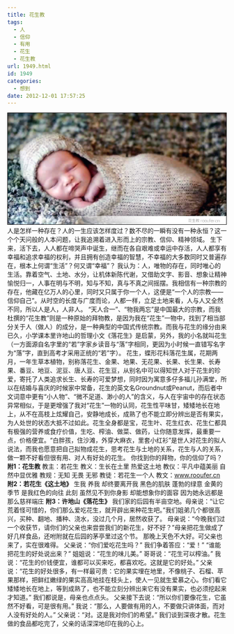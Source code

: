 ```yaml
---
title: 花生教
tags:
  - 人
  - 信仰
  - 有用
  - 花生
  - 花生教
url: 1949.html
id: 1949
categories:
  - 想到
date: 2012-12-01 17:57:25
---
```


[![](/images/uploads/2012/12/花生教.jpg "花生教")](/images/uploads/2012/12/花生教.jpg)人是怎样一种存在？人的一生应该怎样度过？数不尽的一瞬有没有一种永恒？这一个个天问般的人本问题，让我追溯着进入形而上的宗教、信仰、精神领域。 生下来，活下去，人人都在啼哭声中诞生，继而在各自艰难或幸运中存活，人人都享有幸福和追求幸福的权利，并且拥有创造幸福的智慧，不幸福的大多数同时又普遍存在，根本上何谓“生活”？何又谓“幸福”？ 我认为：人，唯物的存在，同时唯心的生活。靠着空气、土地、水分，让机体新陈代谢，又借助文字、影音、想象让精神愉悦归一，人事在明与不明，知与不知，真与不真之间摇摆。我相信有一种宗教的存在，他藏在亿万人的心里，同时又只属于你一个人，这便是“一个人的宗教——信仰自己”。从时空的长度与广度而论，人都一样，立足土地来看，人与人又全然不同，所以人是人，人非人。 “天人合一”、“物我两忘”是中国最大的宗教，而我杜撰的“花生教”则是一种原始的拜物教，是因为我在“花生”一物中，找到了相当部分关于人（做人）的成分，是一种典型的中国式传统宗教。而我与花生的缘分由来已久，小学课本里许地山的哲理小文《落花生》是启蒙，另外，我的小名就叫花生（一方面源自名字里的“若”字家乡读音与“落”字相同，更因为小时候一直错写名字为“落”字，直到高考才采用正统的“若”字）。 花生，蝶形花科落花生属，花期两月，一年生草本植物，别称落花生、金果、地果、无花果、长果、长生果、长寿果、番豆、地豆、泥豆、唐人豆、花生豆，从别名中可以得知世人对于花生的珍爱，寄托了人类追求长生、长寿的可爱梦想，同时因为寓意多仔多福儿孙满堂，所以在结婚与喜庆的时候家中常备，花生的英文名Groundnut或Peanut，而后者中文词意中更有“小人物”、“微不足道、渺小的人”的含义，与人在宇宙中的存在状态异常相似，于是更增强了我对“花生”一物的认同，花生性平味甘，矮矮地长在地上，从不在高枝上炫耀自己，安静地成长，成熟了也不能立即分辨出是否有果实，为人处世的状态大抵不过如此。花生全身都是宝，花生叶、花生红衣、花生仁都具有极强的营养或食疗价值，生吃、榨油、做菜、做药，让你随意发挥，最重要一点，价格便宜。“白胖孩，住沙滩，外穿大麻衣，里套小红衫”是世人对花生的拟人说法，而我也愿意把自己拟物成花生，思考花生与土地的关系，花生与人的关系，做一颗不好看但很有用、对人有好处的花生。 你找到你的拜物，你的信仰了吗？  
**附1：花生教** 教主：若花生 教义：生长在土里 热爱这土地 教仪：平凡中蕴美丽 自然中显优雅 教规：无知 无畏 无邪 教徒：若花生一个人 教文：www.rooufer.cn **附2：若花生《这土地》** 生我 养我 却终要离开我 黑色的肌肤 蓬勃的绿意 金黄的季节 是我红色的向往 此刻 虽然见不到你身影 却能想象你的面容 因为她永远都是那么慈祥端庄 **附3：许地山《落花生》** 我们家的后园有半亩空地。母亲说：“让它荒着怪可惜的，你们那么爱吃花生，就开辟出来种花生吧。”我们姐弟几个都很高兴，买种、翻地、播种、浇水，没过几个月，居然收获了。 母亲说：“今晚我们过一个收获节，请你们的父亲也来尝尝我们的新花生，好不好？”母亲把花生做成了好几样食品，还咐附就在后园的茅亭里过这个节。 那晚上天色不大好。可父亲也来了，实在很难得。 父亲说：“你们爱吃花生吗？” 我们争着答应：“爱！” “谁能把花生的好处说出来？” 姐姐说：“花生的味儿美。” 哥哥说：“花生可以榨油。” 我说：“花生的价钱便宜，谁都可以买来吃，都喜欢吃。这就是它的好处。” 父亲说：“花生的好处很多，有一样最可贵：它的果实埋在地里，不像桃子、石榴、苹果那样，把鲜红嫩绿的果实高高地挂在枝头上，使人一见就生爱慕之心。你们看它矮矮地长在地上，等到成熟了，也不能立刻分辨出来它有没有果实，也必须挖起来才知道。” 我们都说是，母亲也点点头。 父亲接下去说：“所以你们要像花生，它虽然不好看，可是很有用。” 我说：“那么，人要做有用的人，不要做只讲体面，而对人没有好处的人。” 父亲说：“对。这是我对你们的希望。” 我们谈到深夜才散。花生做的食品都吃完了，父亲的话深深地印在我的心上。
